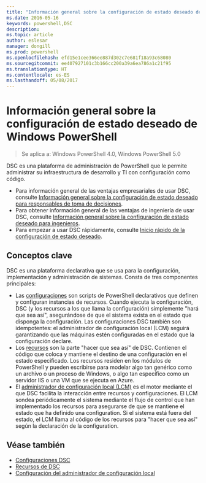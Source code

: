 ```yaml
---
title: "Información general sobre la configuración de estado deseado de Windows PowerShell"
ms.date: 2016-05-16
keywords: powershell,DSC
description: 
ms.topic: article
author: eslesar
manager: dongill
ms.prod: powershell
ms.openlocfilehash: efd15e1cee366ee887d302c7e681f18a93c68080
ms.sourcegitcommit: ee407927101c3b166cc200a39a6ea786a1c21f95
ms.translationtype: HT
ms.contentlocale: es-ES
ms.lasthandoff: 05/08/2017
---
```

# <a name="windows-powershell-desired-state-configuration-overview"></a>Información general sobre la configuración de estado deseado de Windows PowerShell 

> Se aplica a: Windows PowerShell 4.0, Windows PowerShell 5.0

DSC es una plataforma de administración de PowerShell que le permite administrar su infraestructura de desarrollo y TI con configuración como código.

- Para información general de las ventajas empresariales de usar DSC, consulte [Información general sobre la configuración de estado deseado para responsables de toma de decisiones](decisionMaker.md).
- Para obtener información general de las ventajas de ingeniería de usar DSC, consulte [Información general sobre la configuración de estado deseado para ingenieros](DscForEngineers.md).
- Para empezar a usar DSC rápidamente, consulte [Inicio rápido de la configuración de estado deseado](quickStart.md).

## <a name="key-concepts"></a>Conceptos clave

DSC es una plataforma declarativa que se usa para la configuración, implementación y administración de sistemas. Consta de tres componentes principales:

- Las [configuraciones](configurations.md) son scripts de PowerShell declarativos que definen y configuran instancias de recursos.
    Cuando ejecuta la configuración, DSC (y los recursos a los que llama la configuración) simplemente "hará que sea así", asegurándose de que el sistema exista en el estado que disponga la configuración. 
    Las configuraciones DSC también son idempotentes: el administrador de configuración local (LCM) seguirá garantizando que las máquinas estén configuradas en el estado que la configuración declare.
- Los [recursos](resources.md) son la parte "hacer que sea así" de DSC. Contienen el código que coloca y mantiene el destino de una configuración en el estado especificado. 
    Los recursos residen en los módulos de PowerShell y pueden escribirse para modelar algo tan genérico como un archivo o un proceso de Windows, o algo tan específico como un servidor IIS o una VM que se ejecuta en Azure.
- El [administrador de configuración local (LCM)](metaConfig.md) es el motor mediante el que DSC facilita la interacción entre recursos y configuraciones. 
    El LCM sondea periódicamente el sistema mediante el flujo de control que han implementado los recursos para asegurarse de que se mantiene el estado que ha definido una configuration. 
    Si el sistema está fuera del estado, el LCM llama al código de los recursos para "hacer que sea así" según la declaración de la configuration. 

## <a name="see-also"></a>Véase también

- [Configuraciones DSC](configurations.md)
- [Recursos de DSC](resources.md)
- [Configuración del administrador de configuración local](metaConfig.md)

